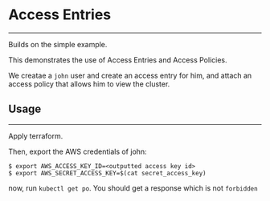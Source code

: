 # Access Entries
---

Builds on the simple example.

This demonstrates the use of Access Entries and Access Policies.

We creatae a `john` user and create an access entry for him, and attach an access policy
that allows him to view the cluster.

## Usage
---

Apply terraform.

Then, export the AWS credentials of john:
```
$ export AWS_ACCESS_KEY_ID=<outputted access key id>
$ export AWS_SECRET_ACCESS_KEY=$(cat secret_access_key)
```

now, run `kubectl get po`. You should get a response which is not `forbidden`
